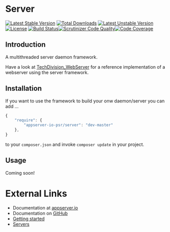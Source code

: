 # Server

[![Latest Stable Version](https://poser.pugx.org/appserver-io-psr/server/v/stable.png)](https://packagist.org/packages/appserver-io-psr/server) [![Total Downloads](https://poser.pugx.org/appserver-io-psr/server/downloads.png)](https://packagist.org/packages/appserver-io-psr/server) [![Latest Unstable Version](https://poser.pugx.org/appserver-io-psr/server/v/unstable.png)](https://packagist.org/packages/appserver-io-psr/server) [![License](https://poser.pugx.org/appserver-io-psr/server/license.png)](https://packagist.org/packages/appserver-io-psr/server) [![Build Status](https://travis-ci.org/appserver-io/server.png)](https://travis-ci.org/appserver-io/server)[![Scrutinizer Code Quality](https://scrutinizer-ci.com/g/appserver-io/server/badges/quality-score.png?b=master)](https://scrutinizer-ci.com/g/appserver-io/server/?branch=master)[![Code Coverage](https://scrutinizer-ci.com/g/appserver-io/server/badges/coverage.png?b=master)](https://scrutinizer-ci.com/g/appserver-io/server/?branch=master)

## Introduction

A multithreaded server daemon framework.

Have a look at [TechDivision_WebServer](<https://github.com/techdivision/TechDivision_WebServer>) for a reference implementation of a webserver using the server framework.

## Installation

If you want to use the framework to build your onw daemon/server you can add ...

```javascript
{
    "require": {
        "appserver-io-psr/server": "dev-master"
    },
}
```

to your ```composer.json``` and invoke ```composer update``` in your project.

## Usage

Coming soon!

# External Links

* Documentation at [appserver.io](http://docs.appserver.io)
* Documentation on [GitHub](https://github.com/techdivision/TechDivision_AppserverDocumentation)
* [Getting started](https://github.com/techdivision/TechDivision_AppserverDocumentation/tree/master/docs/getting-started)
* [Servers](https://github.com/techdivision/TechDivision_AppserverDocumentation/tree/master/docs/components/servers)